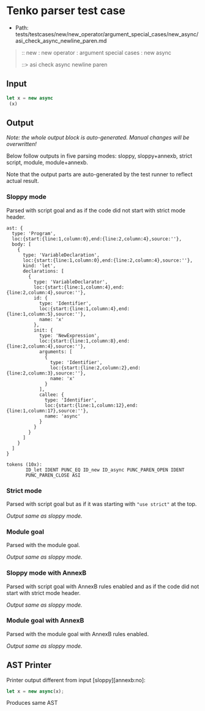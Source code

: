 # Tenko parser test case

- Path: tests/testcases/new/new_operator/argument_special_cases/new_async/asi_check_async_newline_paren.md

> :: new : new operator : argument special cases : new async
>
> ::> asi check async newline paren

## Input

`````js
let x = new async 
 (x)
`````

## Output

_Note: the whole output block is auto-generated. Manual changes will be overwritten!_

Below follow outputs in five parsing modes: sloppy, sloppy+annexb, strict script, module, module+annexb.

Note that the output parts are auto-generated by the test runner to reflect actual result.

### Sloppy mode

Parsed with script goal and as if the code did not start with strict mode header.

`````
ast: {
  type: 'Program',
  loc:{start:{line:1,column:0},end:{line:2,column:4},source:''},
  body: [
    {
      type: 'VariableDeclaration',
      loc:{start:{line:1,column:0},end:{line:2,column:4},source:''},
      kind: 'let',
      declarations: [
        {
          type: 'VariableDeclarator',
          loc:{start:{line:1,column:4},end:{line:2,column:4},source:''},
          id: {
            type: 'Identifier',
            loc:{start:{line:1,column:4},end:{line:1,column:5},source:''},
            name: 'x'
          },
          init: {
            type: 'NewExpression',
            loc:{start:{line:1,column:8},end:{line:2,column:4},source:''},
            arguments: [
              {
                type: 'Identifier',
                loc:{start:{line:2,column:2},end:{line:2,column:3},source:''},
                name: 'x'
              }
            ],
            callee: {
              type: 'Identifier',
              loc:{start:{line:1,column:12},end:{line:1,column:17},source:''},
              name: 'async'
            }
          }
        }
      ]
    }
  ]
}

tokens (10x):
       ID_let IDENT PUNC_EQ ID_new ID_async PUNC_PAREN_OPEN IDENT
       PUNC_PAREN_CLOSE ASI
`````

### Strict mode

Parsed with script goal but as if it was starting with `"use strict"` at the top.

_Output same as sloppy mode._

### Module goal

Parsed with the module goal.

_Output same as sloppy mode._

### Sloppy mode with AnnexB

Parsed with script goal with AnnexB rules enabled and as if the code did not start with strict mode header.

_Output same as sloppy mode._

### Module goal with AnnexB

Parsed with the module goal with AnnexB rules enabled.

_Output same as sloppy mode._

## AST Printer

Printer output different from input [sloppy][annexb:no]:

````js
let x = new async(x);
````

Produces same AST
